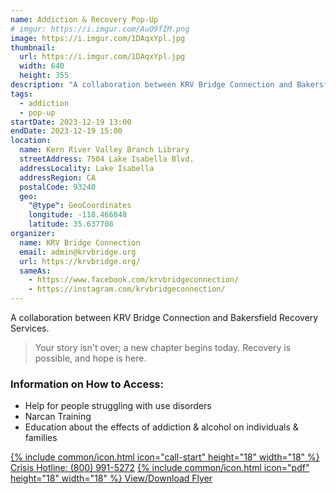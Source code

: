 ```yaml
---
name: Addiction & Recovery Pop-Up
# imgur: https://i.imgur.com/AuO9fIM.png
image: https://i.imgur.com/1DAqxYpl.jpg
thumbnail:
  url: https://i.imgur.com/1DAqxYpl.jpg
  width: 640
  height: 355
description: "A collaboration between KRV Bridge Connection and Bakersfield Recovery Services."
tags:
  - addiction
  - pop-up
startDate: 2023-12-19 13:00
endDate: 2023-12-19 15:00
location:
  name: Kern River Valley Branch Library
  streetAddress: 7504 Lake Isabella Blvd.
  addressLocality: Lake Isabella
  addressRegion: CA
  postalCode: 93240
  geo:
    "@type": GeoCoordinates
    longitude: -118.466848
    latitude: 35.637708
organizer:
  name: KRV Bridge Connection
  email: admin@krvbridge.org
  url: https://krvbridge.org/
  sameAs:
    - https://www.facebook.com/krvbridgeconnection/
    - https://instagram.com/krvbridgeconnection/
---
```

A collaboration between KRV Bridge Connection and Bakersfield Recovery Services.

> Your story isn't over; a new chapter begins today. Recovery is possible, and hope is here.

### Information on How to Access:
- Help for people struggling with use disorders
- Narcan Training
- Education about the effects of addiction & alcohol on individuals & families

<a href="tel:+1-800-991-5272" class="btn btn-primary" title="Crisis Hotline">{% include common/icon.html icon="call-start" height="18" width="18" %} Crisis Hotline: (800) 991-5272</a>
<a href="https://drive.google.com/file/d/11uylz2uL7XXP-LIn7QdAAq808rMgKPFr/view?usp=drivesdk" rel="noreferrer noopener external" class="btn btn-primary" title="Event Flyer">{% include common/icon.html icon="pdf" height="18" width="18" %} View/Download Flyer</a>
